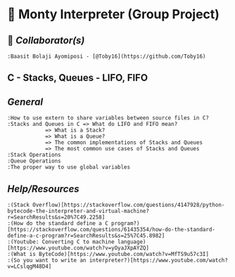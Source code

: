 # :snake: Monty Interpreter (Group Project)

## :blue_book: *Collaborator(s)*

	:Baasit Bolaji Ayomiposi - [@Toby16](https://github.com/Toby16)


## C - Stacks, Queues - LIFO, FIFO

## *General*

	:How to use extern to share variables between source files in C?
	:Stacks and Queues in C => What do LIFO and FIFO mean?
				=> What is a Stack?
				=> What is a Queue?
				=> The common implementations of Stacks and Queues
				=> The most common use cases of Stacks and Queues
	:Stack Operations
	:Queue Operations
	:The proper way to use global variables


## *Help/Resources*

	:(Stack Overflow)[https://stackoverflow.com/questions/4147928/python-bytecode-the-interpreter-and-virtual-machine?r=SearchResults&s=20%7C49.2258]
	:(How do the standard define a C program?)[https://stackoverflow.com/questions/61435354/how-do-the-standard-define-a-c-program?r=SearchResults&s=25%7C45.8982]
	:(Youtube: Converting C to machine language)[https://www.youtube.com/watch?v=yOyaJXpAYZQ]
	:(What is ByteCode)[https://www.youtube.com/watch?v=MfTS9u57c3I]
	:(So you want to write an interpreter?)[https://www.youtube.com/watch?v=LCslqgM48D4]
